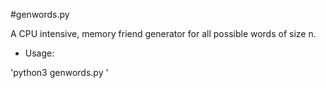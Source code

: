 #genwords.py

A CPU intensive, memory friend generator for all possible words of size n.

- Usage:

'python3 genwords.py <word size>'
